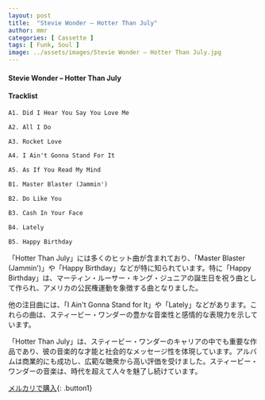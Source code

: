 ```yaml
---
layout: post
title:  "Stevie Wonder – Hotter Than July"
author: mmr
categories: [ Cassette ]
tags: [ Funk, Soul ]
image: ../assets/images/Stevie Wonder – Hotter Than July.jpg
---
```


#### Stevie Wonder – Hotter Than July

#### Tracklist
```md
A1. Did I Hear You Say You Love Me

A2. All I Do

A3. Rocket Love

A4. I Ain't Gonna Stand For It

A5. As If You Read My Mind

B1. Master Blaster (Jammin')

B2. Do Like You

B3. Cash In Your Face

B4. Lately

B5. Happy Birthday
```

「Hotter Than July」には多くのヒット曲が含まれており、「Master Blaster (Jammin')」や「Happy Birthday」などが特に知られています。特に「Happy Birthday」は、マーティン・ルーサー・キング・ジュニアの誕生日を祝う曲として作られ、アメリカの公民権運動を象徴する曲となりました。

他の注目曲には、「I Ain't Gonna Stand for It」や「Lately」などがあります。これらの曲は、スティービー・ワンダーの豊かな音楽性と感情的な表現力を示しています。

「Hotter Than July」は、スティービー・ワンダーのキャリアの中でも重要な作品であり、彼の音楽的な才能と社会的なメッセージ性を体現しています。アルバムは商業的にも成功し、広範な聴衆から高い評価を受けました。スティービー・ワンダーの音楽は、時代を超えて人々を魅了し続けています。


[メルカリで購入](https://jp.mercari.com/item/m70765074189){: .button1}

